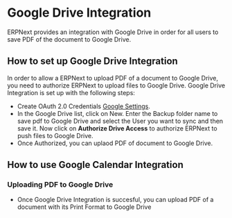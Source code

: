 <!-- add-breadcrumbs -->
# Google Drive Integration

ERPNext provides an integration with Google Drive in order for all users to save PDF of the document to Google Drive.


## How to set up Google Drive Integration

In order to allow a ERPNext to upload PDF of a document to Google Drive, you need to authorize ERPNext to upload files to Google Drive. Google Drive Integration is set up with the following steps:

- Create OAuth 2.0 Credentials [Google Settings](/docs/user/manual/en/erpnext_integration/google_settings).
- In the Google Drive list, click on New. Enter the Backup folder name to save pdf to Google Drive and select the User you want to sync and then save it. Now click on **Authorize Drive Access** to authorize ERPNext to push files to Google Drive.
- Once Authorized, you can uplaod PDF of document to Google Drive.

## How to use Google Calendar Integration

### Uploading PDF to Google Drive
- Once Google Drive Integration is succesful, you can upload PDF of a document with its Print Format to Google Drive
